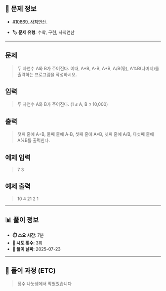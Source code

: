 ## 📍 문제 정보

- [#10869. 사칙연산 ](https://www.acmicpc.net/problem/10869)
  <img src="https://static.solved.ac/tier_small/1.svg" width="16" height="16">

- **🏷️ 문제 유형**: 수학, 구현, 사칙연산

---

## 문제

> 두 자연수 A와 B가 주어진다. 이때, A+B, A-B, A\*B, A/B(몫), A%B(나머지)를 출력하는 프로그램을 작성하시오.

## 입력

> 두 자연수 A와 B가 주어진다. (1 ≤ A, B ≤ 10,000)

## 출력

> 첫째 줄에 A+B, 둘째 줄에 A-B, 셋째 줄에 A\*B, 넷째 줄에 A/B, 다섯째 줄에 A%B를 출력한다.

## 예제 입력

> 7 3

## 예제 출력

> 10
> 4
> 21
> 2
> 1

---

## 📊 풀이 정보

- **⏱️ 소요 시간**: 7분
- **🔄 시도 횟수**: 3회
- **📅 풀이 날짜**: 2025-07-23

---

## 💭 풀이 과정 (ETC)

> 정수 나눗셈에서 막혔었습니다
